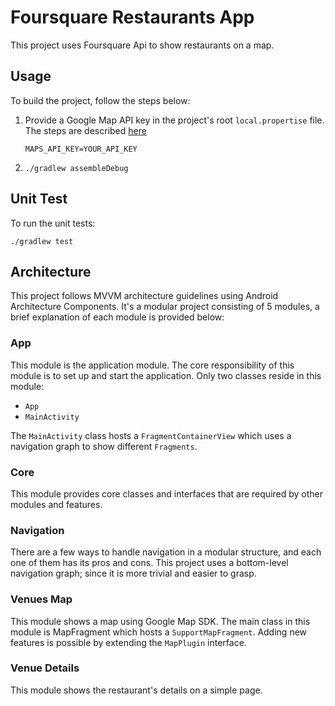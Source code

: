 # Foursquare Restaurants App

This project uses Foursquare Api to show restaurants on a map.

## Usage

To build the project, follow the steps below:

1. Provide a Google Map API key in the project's root `local.propertise` file. The steps are
   described [here](https://developers.google.com/maps/documentation/android/start#get-key)
   ```properties
   MAPS_API_KEY=YOUR_API_KEY
   ```
2. `./gradlew assembleDebug`

## Unit Test

To run the unit tests:

```
./gradlew test
```

## Architecture

This project follows MVVM architecture guidelines using Android Architecture Components. It's a
modular project consisting of 5 modules, a brief explanation of each module is provided below:

### App

This module is the application module. The core responsibility of this module is to set up and start
the application. Only two classes reside in this module:

* `App`
* `MainActivity`

The `MainActivity` class hosts a `FragmentContainerView` which uses a navigation graph to show
different
`Fragments`.

### Core

This module provides core classes and interfaces that are required by other modules and features.

### Navigation

There are a few ways to handle navigation in a modular structure, and each one of them has its pros
and cons. This project uses a bottom-level navigation graph; since it is more trivial and easier to
grasp.

### Venues Map

This module shows a map using Google Map SDK. The main class in this module is MapFragment which
hosts a `SupportMapFragment`. Adding new features is possible by extending the `MapPlugin`
interface.

### Venue Details

This module shows the restaurant's details on a simple page.
